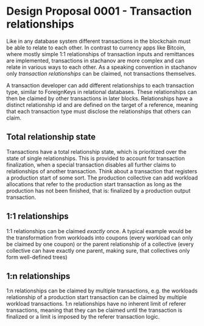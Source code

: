 # Design Proposal 0001 - Transaction relationships

Like in any database system different transactions in the blockchain must be able to relate to each other. In contrast to currency apps like Bitcoin, where mostly simple 1:1 relationships of transaction inputs and remittances are implemented, transactions in stachanov are more complex and can relate in various ways to each other. As a speaking convention in stachanov only *transaction relationships* can be claimed, not transactions themselves.

A transaction developer can add different relationships to each transaction type, similar to ForeignKeys in relational databases. These relationships can then be claimed by other transactions in later blocks. Relationships have a distinct relationship id and are defined on the target of a reference, meaning that each transaction type must disclose the relationships that others can claim.

## Total relationship state

Transactions have a total relationship state, which is prioritized over the state of single relationships. This is provided to account for transaction finalization, when a special transaction disables all further claims to relationships of another transaction. Think about a transaction that registers a production start of some sort. The production collective can add workload allocations that refer to the production start transaction as long as the production has not been finished, that is: finalized by a production output transaction.

## 1:1 relationships

1:1 relationships can be claimed *exactly* once. A typical example would be the transformation from workloads into coupons (every workload can only be claimed by one coupon) or the parent relationship of a collective (every collective can have exactly one parent, making sure, that collectives only form well-defined trees)

## 1:n relationships

1:n relationships can be claimed by multiple transactions, e.g. the workloads relationship of a production start transaction can be claimed by multiple workload transactions. 1:n relationships have no inherent limit of referer transactions, meaning that they can be claimed until the transaction is finalized or a limit is imposed by the referer transaction logic.
